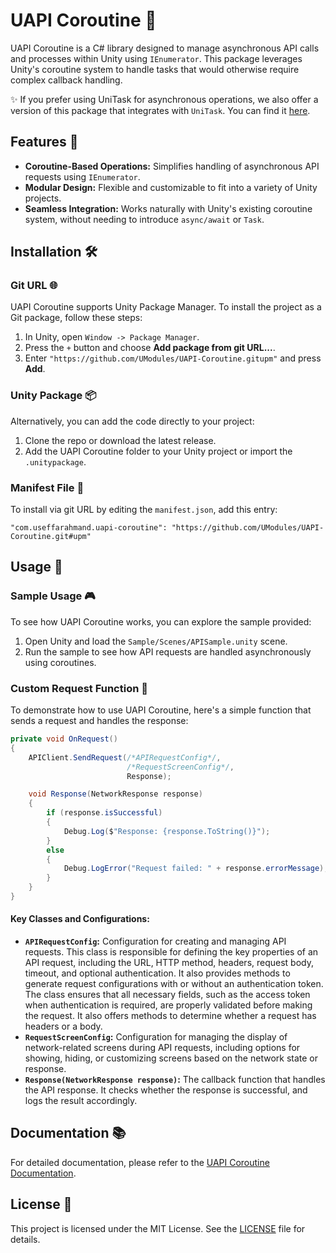 # UAPI Coroutine 🚀
UAPI Coroutine is a C# library designed to manage asynchronous API calls and processes within Unity using `IEnumerator`. This package leverages Unity's coroutine system to handle tasks that would otherwise require complex callback handling.

✨ If you prefer using UniTask for asynchronous operations, we also offer a version of this package that integrates with `UniTask`. You can find it [here](https://github.com/UModules/UAPI).

## Features 🌟
* **Coroutine-Based Operations:** Simplifies handling of asynchronous API requests using `IEnumerator`.
* **Modular Design:** Flexible and customizable to fit into a variety of Unity projects.
* **Seamless Integration:** Works naturally with Unity's existing coroutine system, without needing to introduce `async/await` or `Task`.

## Installation 🛠️
### Git URL 🌐
UAPI Coroutine supports Unity Package Manager. To install the project as a Git package, follow these steps:
1. In Unity, open `Window -> Package Manager`.
2. Press the `+` button and choose **Add package from git URL...**.
3. Enter `"https://github.com/UModules/UAPI-Coroutine.gitupm"` and press **Add**.

### Unity Package 📦
Alternatively, you can add the code directly to your project:
1. Clone the repo or download the latest release.
2. Add the UAPI Coroutine folder to your Unity project or import the `.unitypackage`.

### Manifest File 📄
To install via git URL by editing the `manifest.json`, add this entry:

`"com.useffarahmand.uapi-coroutine": "https://github.com/UModules/UAPI-Coroutine.git#upm"`

## Usage 📖
### Sample Usage 🎮
To see how UAPI Coroutine works, you can explore the sample provided:
1. Open Unity and load the `Sample/Scenes/APISample.unity` scene.
2. Run the sample to see how API requests are handled asynchronously using coroutines.

### Custom Request Function 🔧
To demonstrate how to use UAPI Coroutine, here's a simple function that sends a request and handles the response:
```C#
private void OnRequest()
{
    APIClient.SendRequest(/*APIRequestConfig*/,
                          /*RequestScreenConfig*/,
                          Response);

    void Response(NetworkResponse response)
    {
        if (response.isSuccessful)
        {
            Debug.Log($"Response: {response.ToString()}");
        }
        else
        {
            Debug.LogError("Request failed: " + response.errorMessage);
        }
    }
}
```
#### Key Classes and Configurations:
- **`APIRequestConfig`:** Configuration for creating and managing API requests. This class is responsible for defining the key properties of an API request, including the URL, HTTP method, headers, request body, timeout, and optional authentication. It also provides methods to generate request configurations with or without an authentication token. The class ensures that all necessary fields, such as the access token when authentication is required, are properly validated before making the request. It also offers methods to determine whether a request has headers or a body.
- **`RequestScreenConfig`:** Configuration for managing the display of network-related screens during API requests, including options for showing, hiding, or customizing screens based on the network state or response.
- **`Response(NetworkResponse response)`:** The callback function that handles the API response. It checks whether the response is successful, and logs the result accordingly.

## Documentation 📚
For detailed documentation, please refer to the [UAPI Coroutine Documentation](https://github.com/UModules/UAPI-Coroutine/wiki).

## License 📝
This project is licensed under the MIT License. See the [LICENSE](https://github.com/UModules/UAPI-Coroutine/blob/main/LICENSE) file for details.
